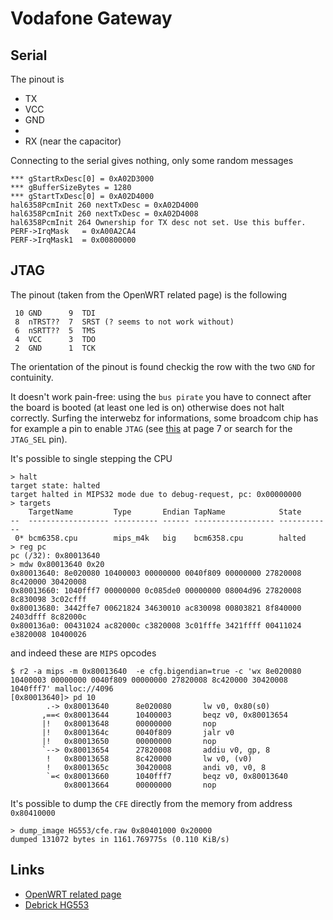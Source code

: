 # Vodafone Gateway

## Serial

The pinout is

 - TX
 - VCC
 - GND
 - 
 - RX (near the capacitor)

Connecting to the serial gives nothing, only some random
messages

```
*** gStartRxDesc[0] = 0xA02D3000 
*** gBufferSizeBytes = 1280 
*** gStartTxDesc[0] = 0xA02D4000 
hal6358PcmInit 260 nextTxDesc = 0xA02D4000 
hal6358PcmInit 260 nextTxDesc = 0xA02D4008 
hal6358PcmInit 264 Ownership for TX desc not set. Use this buffer. 
PERF->IrqMask   = 0xA00A2CA4 
PERF->IrqMask1  = 0x00800000
```

## JTAG

The pinout (taken from the OpenWRT related page) is the following

```
 10 GND      9  TDI
 8  nTRST??  7  SRST (? seems to not work without)
 6  nSRTT??  5  TMS
 4  VCC      3  TDO
 2  GND      1  TCK
```

The orientation of the pinout is found checkig the row with the
two ``GND`` for contuinity.

It doesn't work pain-free: using the ``bus pirate`` you have
to connect after the board is booted (at least one led is on)
otherwise does not halt correctly. Surfing the interwebz for
informations, some broadcom chip has for example a pin to enable
``JTAG`` (see [this](http://www.cypress.com/file/298756/download) at page 7
or search for the ``JTAG_SEL`` pin).

It's possible to single stepping the CPU

```
> halt
target state: halted
target halted in MIPS32 mode due to debug-request, pc: 0x00000000
> targets
    TargetName         Type       Endian TapName            State       
--  ------------------ ---------- ------ ------------------ ------------
 0* bcm6358.cpu        mips_m4k   big    bcm6358.cpu        halted
> reg pc
pc (/32): 0x80013640
> mdw 0x80013640 0x20
0x80013640: 8e020080 10400003 00000000 0040f809 00000000 27820008 8c420000 30420008 
0x80013660: 1040fff7 00000000 0c085de0 00000000 08004d96 27820008 8c830098 3c02cfff 
0x80013680: 3442ffe7 00621824 34630010 ac830098 00803821 8f840000 2403dfff 8c82000c 
0x800136a0: 00431024 ac82000c c3820008 3c01fffe 3421ffff 00411024 e3820008 10400026
```

and indeed these are ``MIPS`` opcodes

```
$ r2 -a mips -m 0x80013640  -e cfg.bigendian=true -c 'wx 8e020080 10400003 00000000 0040f809 00000000 27820008 8c420000 30420008 1040fff7' malloc://4096
[0x80013640]> pd 10
        .-> 0x80013640      8e020080       lw v0, 0x80(s0)
       ,==< 0x80013644      10400003       beqz v0, 0x80013654
       |!   0x80013648      00000000       nop
       |!   0x8001364c      0040f809       jalr v0
       |!   0x80013650      00000000       nop
       `--> 0x80013654      27820008       addiu v0, gp, 8
        !   0x80013658      8c420000       lw v0, (v0)
        !   0x8001365c      30420008       andi v0, v0, 8
        `=< 0x80013660      1040fff7       beqz v0, 0x80013640
            0x80013664      00000000       nop
```

It's possible to dump the ``CFE`` directly from the memory
from address ``0x80410000``

```
> dump_image HG553/cfe.raw 0x80401000 0x20000
dumped 131072 bytes in 1161.769775s (0.110 KiB/s)
```


## Links

 - [OpenWRT related page](https://wiki.openwrt.org/toh/huawei/hg553)
 - [Debrick HG553](https://onetransistor.blogspot.it/2016/02/debrick-huawei-hg553-brcm6358-cfe.html)
